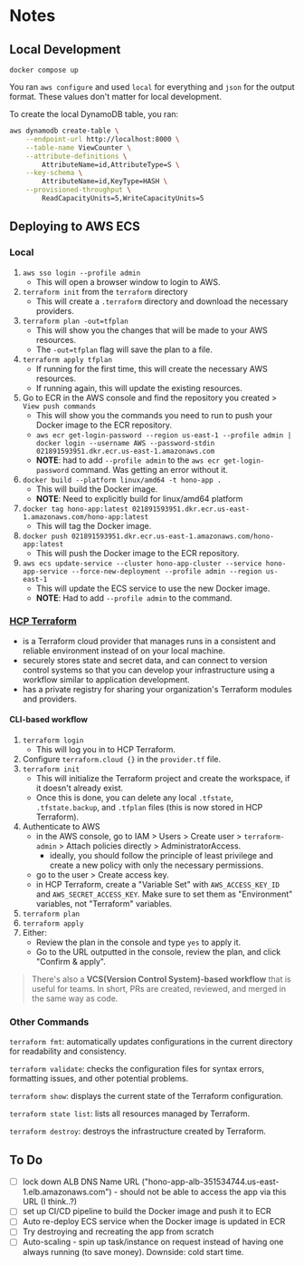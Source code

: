 # Notes

## Local Development

`docker compose up`

You ran `aws configure` and used `local` for everything and `json` for the output format. These values don't matter for local development.

To create the local DynamoDB table, you ran:

```bash
aws dynamodb create-table \
    --endpoint-url http://localhost:8000 \
    --table-name ViewCounter \
    --attribute-definitions \
        AttributeName=id,AttributeType=S \
    --key-schema \
        AttributeName=id,KeyType=HASH \
    --provisioned-throughput \
        ReadCapacityUnits=5,WriteCapacityUnits=5
```

## Deploying to AWS ECS

### Local

1. `aws sso login --profile admin`
   - This will open a browser window to login to AWS.
2. `terraform init` from the `terraform` directory
   - This will create a `.terraform` directory and download the necessary providers.
3. `terraform plan -out=tfplan`
   - This will show you the changes that will be made to your AWS resources.
   - The `-out=tfplan` flag will save the plan to a file.
4. `terraform apply tfplan`
   - If running for the first time, this will create the necessary AWS resources.
   - If running again, this will update the existing resources.
5. Go to ECR in the AWS console and find the repository you created > `View push commands`
   - This will show you the commands you need to run to push your Docker image to the ECR repository.
   - `aws ecr get-login-password --region us-east-1 --profile admin | docker login --username AWS --password-stdin 021891593951.dkr.ecr.us-east-1.amazonaws.com`
   - **NOTE**: had to add `--profile admin` to the `aws ecr get-login-password` command. Was getting an error without it.
6. `docker build --platform linux/amd64 -t hono-app .`
   - This will build the Docker image.
   - **NOTE**: Need to explicitly build for linux/amd64 platform
7. `docker tag hono-app:latest 021891593951.dkr.ecr.us-east-1.amazonaws.com/hono-app:latest`
   - This will tag the Docker image.
8. `docker push 021891593951.dkr.ecr.us-east-1.amazonaws.com/hono-app:latest`
   - This will push the Docker image to the ECR repository.
9. `aws ecs update-service --cluster hono-app-cluster --service hono-app-service --force-new-deployment --profile admin --region us-east-1`
   - This will update the ECS service to use the new Docker image.
   - **NOTE**: Had to add `--profile admin` to the command.

### [HCP Terraform](https://app.terraform.io/app/organizations)

- is a Terraform cloud provider that manages runs in a consistent and reliable environment instead of on your local machine.
- securely stores state and secret data, and can connect to version control systems so that you can develop your infrastructure using a workflow similar to application development.
- has a private registry for sharing your organization's Terraform modules and providers.

#### CLI-based workflow

1. `terraform login`
   - This will log you in to HCP Terraform.
2. Configure `terraform.cloud {}` in the `provider.tf` file.
3. `terraform init`
   - This will initialize the Terraform project and create the workspace, if it doesn't already exist.
   - Once this is done, you can delete any local `.tfstate`, `.tfstate.backup`, and `.tfplan` files (this is now stored in HCP Terraform).
4. Authenticate to AWS
   - in the AWS console, go to IAM > Users > Create user > `terraform-admin` > Attach policies directly > AdministratorAccess.
     - ideally, you should follow the principle of least privilege and create a new policy with only the necessary permissions.
   - go to the user > Create access key.
   - in HCP Terraform, create a "Variable Set" with `AWS_ACCESS_KEY_ID` and `AWS_SECRET_ACCESS_KEY`. Make sure to set them as "Environment" variables, not "Terraform" variables.
5. `terraform plan`
6. `terraform apply`
7. Either:
   - Review the plan in the console and type `yes` to apply it.
   - Go to the URL outputted in the console, review the plan, and click "Confirm & apply".

> There's also a **VCS(Version Control System)-based workflow** that is useful for teams. In short, PRs are created, reviewed, and merged in the same way as code.

### Other Commands

`terraform fmt`: automatically updates configurations in the current directory for readability and consistency.

`terraform validate`: checks the configuration files for syntax errors, formatting issues, and other potential problems.

`terraform show`: displays the current state of the Terraform configuration.

`terraform state list`: lists all resources managed by Terraform.

`terraform destroy`: destroys the infrastructure created by Terraform.

## To Do

- [ ] lock down ALB DNS Name URL ("hono-app-alb-351534744.us-east-1.elb.amazonaws.com") - should not be able to access the app via this URL (I think..?)
- [ ] set up CI/CD pipeline to build the Docker image and push it to ECR
- [ ] Auto re-deploy ECS service when the Docker image is updated in ECR
- [ ] Try destroying and recreating the app from scratch
- [ ] Auto-scaling - spin up task/instance on request instead of having one always running (to save money). Downside: cold start time.
